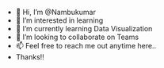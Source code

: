 - 👋 Hi, I’m @Nambukumar
- 👀 I’m interested in learning
- 🌱 I’m currently learning Data Visualization
- 💞️ I’m looking to collaborate on Teams
- 📫 Feel free to reach me out anytime here..
- Thanks!! 

<!---
Nambukumar/Nambukumar is a ✨ special ✨ repository because its `README.md` (this file) appears on your GitHub profile.
You can click the Preview link to take a look at your changes.
--->
